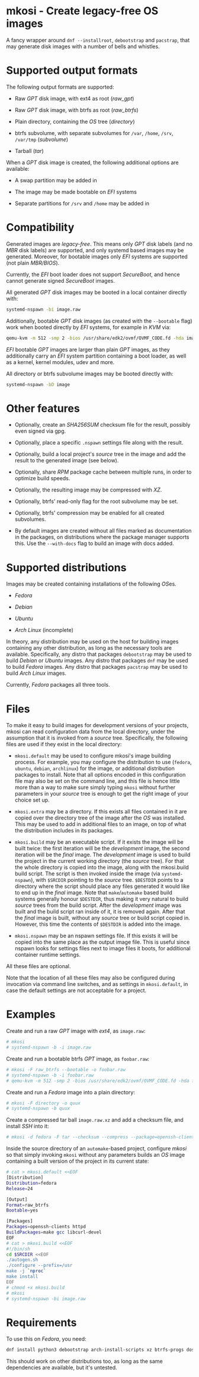 # mkosi - Create legacy-free OS images

A fancy wrapper around `dnf --installroot`, `debootstrap` and
`pacstrap`, that may generate disk images with a number of
bells and whistles.

# Supported output formats

The following output formats are supported:

* Raw *GPT* disk image, with ext4 as root (*raw_gpt*)

* Raw *GPT* disk image, with btrfs as root (*raw_btrfs*)

* Plain directory, containing the *OS* tree (*directory*)

* btrfs subvolume, with separate subvolumes for `/var`, `/home`,
  `/srv`, `/var/tmp` (*subvolume*)

* Tarball (*tar*)

When a *GPT* disk image is created, the following additional
options are available:

* A swap partition may be added in

* The image may be made bootable on *EFI* systems

* Separate partitions for `/srv` and `/home` may be added in

# Compatibility

Generated images are *legacy-free*. This means only *GPT* disk
labels (and no *MBR* disk labels) are supported, and only
systemd based images may be generated. Moreover, for bootable
images only *EFI* systems are supported (not plain *MBR/BIOS*).

Currently, the *EFI* boot loader does not support *SecureBoot*,
and hence cannot generate signed *SecureBoot* images.

All generated *GPT* disk images may be booted in a local
container directly with:

```bash
systemd-nspawn -bi image.raw
```

Additionally, bootable *GPT* disk images (as created with the
`--bootable` flag) work when booted directly by *EFI* systems, for
example in *KVM* via:

```bash
qemu-kvm -m 512 -smp 2 -bios /usr/share/edk2/ovmf/OVMF_CODE.fd -hda image.raw
```

*EFI* bootable *GPT* images are larger than plain *GPT* images, as
they additionally carry an *EFI* system partition containing a
boot loader, as well as a kernel, kernel modules, udev and
more.

All directory or btrfs subvolume images may be booted directly
with:

```bash
systemd-nspawn -bD image
```

# Other features

* Optionally, create an *SHA256SUM* checksum file for the result,
  possibly even signed via gpg.

* Optionally, place a specific `.nspawn` settings file along
  with the result.

* Optionally, build a local project's *source* tree in the image
  and add the result to the generated image (see below).

* Optionally, share *RPM* package cache between multiple runs,
  in order to optimize build speeds.

* Optionally, the resulting image may be compressed with *XZ*.

* Optionally, btrfs' read-only flag for the root subvolume may be
  set.

* Optionally, btrfs' compression may be enabled for all
  created subvolumes.

* By default images are created without all files marked as
  documentation in the packages, on distributions where the
  package manager supports this. Use the `--with-docs` flag to
  build an image with docs added.

# Supported distributions

Images may be created containing installations of the
following *OS*es.

* *Fedora*

* *Debian*

* *Ubuntu*

* *Arch Linux* (incomplete)

In theory, any distribution may be used on the host for
building images containing any other distribution, as long as
the necessary tools are available. Specifically, any distro
that packages `debootstrap` may be used to build *Debian* or
*Ubuntu* images. Any distro that packages `dnf` may be used to
build *Fedora* images. Any distro that packages `pacstrap` may
be used to build *Arch Linux* images.

Currently, *Fedora* packages all three tools.

# Files

To make it easy to build images for development versions of
your projects, mkosi can read configuration data from the
local directory, under the assumption that it is invoked from
a *source* tree. Specifically, the following files are used if
they exist in the local directory:

* `mkosi.default` may be used to configure mkosi's image
  building process. For example, you may configure the
  distribution to use (`fedora`, `ubuntu`, `debian`, `archlinux`) for
  the image, or additional distribution packages to
  install. Note that all options encoded in this configuration
  file may also be set on the command line, and this file is
  hence little more than a way to make sure simply typing
  `mkosi` without further parameters in your *source* tree is
  enough to get the right image of your choice set up.

* `mkosi.extra` may be a directory. If this exists all files
  contained in it are copied over the directory tree of the
  image after the *OS* was installed. This may be used to add in
  additional files to an image, on top of what the
  distribution includes in its packages.

* `mkosi.build` may be an executable script. If it exists the
  image will be built twice: the first iteration will be the
  *development* image, the second iteration will be the
  *final* image. The *development* image is used to build the
  project in the current working directory (the *source*
  tree). For that the whole directory is copied into the
  image, along with the mkosi.build build script. The script
  is then invoked inside the image (via `systemd-nspawn`), with
  `$SRCDIR` pointing to the *source* tree. `$DESTDIR` points to a
  directory where the script should place any files generated
  it would like to end up in the *final* image. Note that
  `make`/`automake` based build systems generally honour `$DESTDIR`,
  thus making it very natural to build *source* trees from the
  build script. After the *development* image was built and the
  build script ran inside of it, it is removed again. After
  that the *final* image is built, without any *source* tree or
  build script copied in. However, this time the contents of
  `$DESTDIR` is added into the image.

* `mkosi.nspawn` may be an nspawn settings file. If this exists
  it will be copied into the same place as the output image
  file. This is useful since nspawn looks for settings files
  next to image files it boots, for additional container
  runtime settings.

All these files are optional.

Note that the location of all these files may also be
configured during invocation via command line switches, and as
settings in `mkosi.default`, in case the default settings are
not acceptable for a project.

# Examples

Create and run a raw *GPT* image with *ext4*, as `image.raw`:

```bash
# mkosi
# systemd-nspawn -b -i image.raw
```

Create and run a bootable btrfs *GPT* image, as `foobar.raw`:

```bash
# mkosi -F raw_btrfs --bootable -o foobar.raw
# systemd-nspawn -b -i foobar.raw
# qemu-kvm -m 512 -smp 2 -bios /usr/share/edk2/ovmf/OVMF_CODE.fd -hda foobar.raw
```

Create and run a *Fedora* image into a plain directory:

```bash
# mkosi -F directory -o quux
# systemd-nspawn -b quux
```

Create a compressed tar ball `image.raw.xz` and add a checksum
file, and install *SSH* into it:

```bash
# mkosi -d fedora -F tar --checksum --compress --package=openssh-clients
```

Inside the source directory of an `automake`-based project,
configure *mkosi* so that simply invoking `mkosi` without any
parameters builds an *OS* image containing a built version of
the project in its current state:

```bash
# cat > mkosi.default <<EOF
[Distribution]
Distribution=fedora
Release=24

[Output]
Format=raw_btrfs
Bootable=yes

[Packages]
Packages=openssh-clients httpd
BuildPackages=make gcc libcurl-devel
EOF
# cat > mkosi.build <<EOF
#!/bin/sh
cd $SRCDIR <<EOF
./autogen.sh
./configure --prefix=/usr
make -j `nproc`
make install
EOF
# chmod +x mkosi.build
# mkosi
# systemd-nspawn -bi image.raw
```

# Requirements

To use this on *Fedora*, you need:

```bash
dnf install python3 debootstrap arch-install-scripts xz btrfs-progs dosfstools
```

This should work on other distributions too, as long as the
same dependencies are available, but it's untested.
